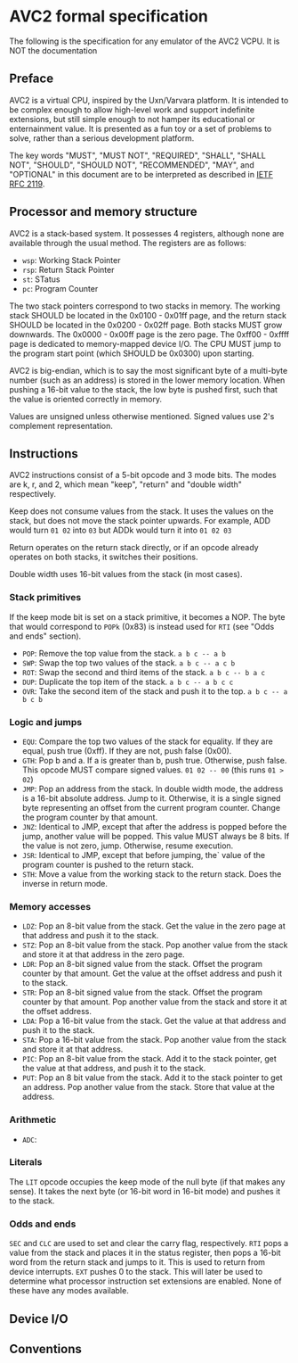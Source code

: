 # AVC2 formal specification

The following is the specification for any emulator of the AVC2 VCPU. It is NOT the documentation 

## Preface

AVC2 is a virtual CPU, inspired by the Uxn/Varvara platform. It is intended to be complex enough to allow high-level work and support indefinite extensions, but still simple enough to not hamper its educational or enternainment value. It is presented as a fun toy or a set of problems to solve, rather than a serious development platform.
 
The key words "MUST", "MUST NOT", "REQUIRED", "SHALL", "SHALL NOT", "SHOULD", "SHOULD NOT", "RECOMMENDED",  "MAY", and "OPTIONAL" in this document are to be interpreted as described in [IETF RFC 2119](https://datatracker.ietf.org/doc/html/rfc2119).

## Processor and memory structure

AVC2 is a stack-based system. It possesses 4 registers, although none are available through the usual method. The registers are as follows:

- `wsp`: Working Stack Pointer
- `rsp`: Return Stack Pointer
- `st`: STatus
- `pc`: Program Counter

The two stack pointers correspond to two stacks in memory. The working stack SHOULD be located in the 0x0100 - 0x01ff page, and the return stack SHOULD be located in the 0x0200 - 0x02ff page. Both stacks MUST grow downwards. The 0x0000 - 0x00ff page is the zero page. The 0xff00 - 0xffff page is dedicated to memory-mapped device I/O. The CPU MUST jump to the program start point (which SHOULD be 0x0300) upon starting.

AVC2 is big-endian, which is to say the most significant byte of a multi-byte number (such as an address) is stored in the lower memory location. When pushing a 16-bit value to the stack, the low byte is pushed first, such that the value is oriented correctly in memory.

Values are unsigned unless otherwise mentioned. Signed values use 2's complement representation.

## Instructions

AVC2 instructions consist of a 5-bit opcode and 3 mode bits. The modes are k, r, and 2, which mean "keep", "return" and "double width" respectively.

Keep does not consume values from the stack. It uses the values on the stack, but does not move the stack pointer upwards. For example, ADD would turn `01 02` into `03` but ADDk would turn it into `01 02 03`

Return operates on the return stack directly, or if an opcode already operates on both stacks, it switches their positions.

Double width uses 16-bit values from the stack (in most cases).

### Stack primitives

If the keep mode bit is set on a stack primitive, it becomes a NOP. The byte that would correspond to `POPk` (0x83) is instead used for `RTI` (see "Odds and ends" section).

- `POP`: Remove the top value from the stack.
    `a b c -- a b`
- `SWP`: Swap the top two values of the stack.
    `a b c -- a c b`
- `ROT`: Swap the second and third items of the stack.
    `a b c -- b a c`
- `DUP`: Duplicate the top item of the stack.
    `a b c -- a b c c`
- `OVR`: Take the second item of the stack and push it to the top.
    `a b c -- a b c b`

### Logic and jumps

- `EQU`: Compare the top two values of the stack for equality. If they are equal, push true (0xff). If they are not, push false (0x00).
- `GTH`: Pop b and a. If a is greater than b, push true. Otherwise, push false. This opcode MUST compare signed values.
    `01 02 -- 00` (this runs `01 > 02`)
- `JMP`: Pop an address from the stack. In double width mode, the address is a 16-bit absolute address. Jump to it. Otherwise, it is a single signed byte representing an offset from the current program counter. Change the program counter by that amount.
- `JNZ`: Identical to JMP, except that after the address is popped before the jump, another value will be popped. This value MUST always be 8 bits. If the value is not zero, jump. Otherwise, resume execution.
- `JSR`: Identical to JMP, except that before jumping, the` value of the program counter is pushed to the return stack.
- `STH`: Move a value from the working stack to the return stack. Does the inverse in return mode.

### Memory accesses

- `LDZ`: Pop an 8-bit value from the stack. Get the value in the zero page at that address and push it to the stack.
- `STZ`: Pop an 8-bit value from the stack. Pop another value from the stack and store it at that address in the zero page.
- `LDR`: Pop an 8-bit signed value from the stack. Offset the program counter by that amount. Get the value at the offset address and push it to the stack.
- `STR`: Pop an 8-bit signed value from the stack. Offset the program counter by that amount. Pop another value from the stack and store it at the offset address.
- `LDA`: Pop a 16-bit value from the stack. Get the value at that address and push it to the stack.
- `STA`: Pop a 16-bit value from the stack. Pop another value from the stack and store it at that address.
- `PIC`: Pop an 8-bit value from the stack. Add it to the stack pointer, get the value at that address, and push it to the stack.
- `PUT`: Pop an 8 bit value from the stack. Add it to the stack pointer to get an address. Pop another value from the stack. Store that value at the address.

### Arithmetic

- `ADC`: 

### Literals

The `LIT` opcode occupies the keep mode of the null byte (if that makes any sense). It takes the next byte (or 16-bit word in 16-bit mode) and pushes it to the stack.

### Odds and ends

`SEC` and `CLC` are used to set and clear the carry flag, respectively. `RTI` pops a value from the stack and places it in the status register, then pops a 16-bit word from the return stack and jumps to it. This is used to return from device interrupts. `EXT` pushes 0 to the stack. This will later be used to determine what processor instruction set extensions are enabled. None of these have any modes available. 

## Device I/O



## Conventions


